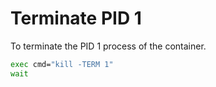 
# Terminate PID 1

To terminate the PID 1 process of the container.

```bash
exec cmd="kill -TERM 1"
wait
```